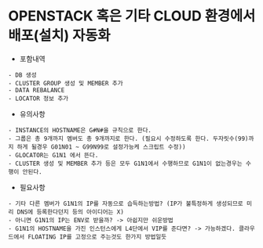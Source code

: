 # OPENSTACK 혹은 기타 CLOUD 환경에서 배포(설치) 자동화

* 포함내역
```
- DB 생성
- CLUSTER GROUP 생성 및 MEMBER 추가
- DATA REBALANCE
- LOCATOR 정보 추가
```

* 유의사항
```
- INSTANCE의 HOSTNAME은 G#N#을 규칙으로 한다.
- 그룹은 총 9개까지 멤버도 총 9개까지로 한다. (필요시 수정하도록 한다. 두자릿수(99)까지 하게 될경우 G01N01 ~ G99N99로 설정가능케 스크립트 수정))
- GLOCATOR는 G1N1 에서 뜬다.
- CLUSTER 생성 및 MEMBER 추가 등은 모두 G1N1에서 수행하므로 G1N1이 없는경우는 수행이 안된다.
```

* 필요사항
```
- 기타 다른 멤버가 G1N1의 IP를 자동으로 습득하는방법? (IP가 불특정하게 생성되므로 미리 DNS에 등록한다던지 등의 아이디어는 X)
- 아니면 G1N1의 IP는 ENV로 받을까? -> 아쉽지만 쉬운방법
- G1N1의 HOSTNAME을 가진 인스턴스에게 L4단에서 VIP를 준다면? -> 가능하겠다. 클라우드에서 FLOATING IP를 고정으로 주는것도 한가지 방법일듯
``` 
